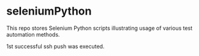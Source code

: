 # seleniumPython

This repo stores Selenium Python scripts illustrating usage of various test automation methods.

1st successful ssh push was executed.

